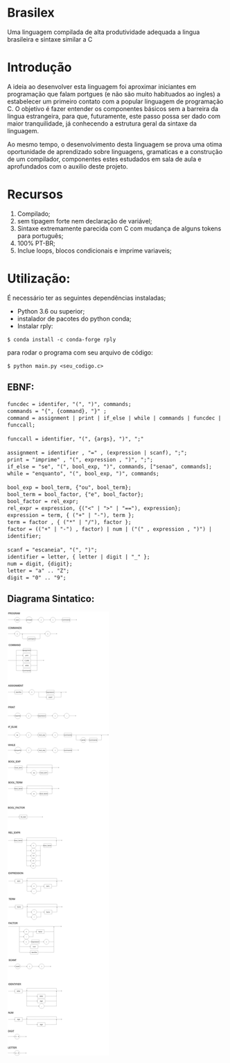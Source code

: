 # Brasilex
Uma linguagem compilada de alta produtividade adequada a lingua brasileira e sintaxe similar a C

# Introdução
A ideia ao desenvolver esta linguagem foi aproximar iniciantes em programação que falam portgues (e não são muito habituados ao ingles) a estabelecer um primeiro contato com a popular linguagem de programação C. O objetivo é fazer entender os componentes básicos sem a barreira da lingua estrangeira, para que, futuramente, este passo possa ser dado com maior tranquilidade, já conhecendo a estrutura geral da sintaxe da linguagem.

Ao mesmo tempo, o desenvolvimento desta linguagem se prova uma otima oportunidade de aprendizado sobre linguagens, gramaticas e a construção de um compilador, componentes estes estudados em sala de aula e aprofundados com o auxilio deste projeto.

# Recursos

1. Compilado;
2. sem tipagem forte nem declaração de variável;
3. Sintaxe extremamente parecida com C com mudança de alguns tokens para português;
4. 100% PT-BR;
5. Inclue loops, blocos condicionais e imprime variaveis;

# Utilização:

É necessário ter as seguintes dependências instaladas;

* Python 3.6 ou superior;
* instalador de pacotes do python conda;
* Instalar rply:

```
$ conda install -c conda-forge rply
```

para rodar o programa com seu arquivo de código:


```
$ python main.py <seu_codigo.c>
```

## EBNF:

```ebnf
funcdec = identifer, "(", ")", commands;
commands = "{", {command}, "}" ;
command = assignment | print | if_else | while | commands | funcdec | funccall;

funccall = identifier, "(", {args}, ")", ";"

assignment = identifier , "=" , (expression | scanf), ";";
print = "imprime" , "(", expression , ")", ";";
if_else = "se", "(", bool_exp, ")", commands, ["senao", commands];
while = "enquanto", "(", bool_exp, ")", commands;

bool_exp = bool_term, {"ou", bool_term}; 
bool_term = bool_factor, {"e", bool_factor};
bool_factor = rel_expr;
rel_expr = expression, {("<" | ">" | "=="), expression};
expression = term, { ("+" | "-"), term };
term = factor , { ("*" | "/"), factor };
factor = (("+" | "-") , factor) | num | ("(" , expression , ")") | identifier;

scanf = "escaneia", "(", ")";
identifier = letter, { letter | digit | "_" };
num = digit, {digit};
letter = "a" .. "Z";
digit = "0" .. "9";
```

## Diagrama Sintatico:

![Alt text](imgs/brasilex_ds.png?raw=true "SYNTAX DIAGRAM")